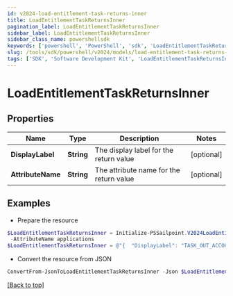 ```yaml
---
id: v2024-load-entitlement-task-returns-inner
title: LoadEntitlementTaskReturnsInner
pagination_label: LoadEntitlementTaskReturnsInner
sidebar_label: LoadEntitlementTaskReturnsInner
sidebar_class_name: powershellsdk
keywords: ['powershell', 'PowerShell', 'sdk', 'LoadEntitlementTaskReturnsInner', 'V2024LoadEntitlementTaskReturnsInner'] 
slug: /tools/sdk/powershell/v2024/models/load-entitlement-task-returns-inner
tags: ['SDK', 'Software Development Kit', 'LoadEntitlementTaskReturnsInner', 'V2024LoadEntitlementTaskReturnsInner']
---
```



# LoadEntitlementTaskReturnsInner

## Properties

Name | Type | Description | Notes
------------ | ------------- | ------------- | -------------
**DisplayLabel** | **String** | The display label for the return value | [optional] 
**AttributeName** | **String** | The attribute name for the return value | [optional] 

## Examples

- Prepare the resource
```powershell
$LoadEntitlementTaskReturnsInner = Initialize-PSSailpoint.V2024LoadEntitlementTaskReturnsInner  -DisplayLabel TASK_OUT_ACCOUNT_GROUP_AGGREGATION_APPLICATIONS `
 -AttributeName applications
$LoadEntitlementTaskReturnsInner = @"{  "DisplayLabel": "TASK_OUT_ACCOUNT_GROUP_AGGREGATION_APPLICATIONS", "AttributeName": "applications" }"@
```

- Convert the resource from JSON
```powershell
ConvertFrom-JsonToLoadEntitlementTaskReturnsInner -Json $LoadEntitlementTaskReturnsInner
```


[[Back to top]](#) 

